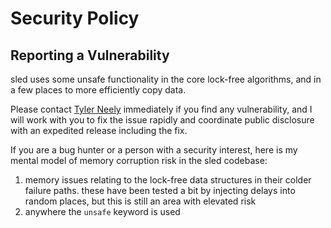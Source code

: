 # Security Policy

## Reporting a Vulnerability

sled uses some unsafe functionality in the core lock-free algorithms, and in a few places to more efficiently copy data.

Please contact [Tyler Neely](mailto:tylerneely@gmail.com?subject=sled%20security%20issue) immediately if you find any vulnerability, and I will work with you to fix the issue rapidly and coordinate public disclosure with an expedited release including the fix.

If you are a bug hunter or a person with a security interest, here is my mental model of memory corruption risk in the sled codebase:

1. memory issues relating to the lock-free data structures in their colder failure paths. these have been tested a bit by injecting delays into random places, but this is still an area with elevated risk
1. anywhere the `unsafe` keyword is used
